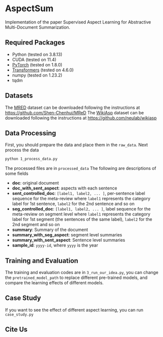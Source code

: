# AspectSum
Implementation of the paper Supervised Aspect Learning for Abstractive Multi-Document Summarization.

## Required Packages
* Python (tested on 3.8.13)
* CUDA (tested on 11.4)
* [PyTorch](http://pytorch.org/) (tested on 1.8.0)
* [Transformers](https://github.com/huggingface/transformers) (tested on 4.6.0)
* numpy (tested on 1.23.2)
* tqdm

## Datasets
The [MRED](https://arxiv.org/abs/2110.07474) dataset can be downloaded following the instructions at https://github.com/Shen-Chenhui/MReD
The [WikiAsp](https://arxiv.org/abs/2011.07832) dataset can be downloaded following the instructions at https://github.com/neulab/wikiasp


## Data Processing
First, you should prepare the data and place them in the `raw_data`. Next process the data 
```bash
python 1_process_data.py
```
The processed files are in `processed_data`
The following are descriptions of some fields
* **doc**: original document
* **doc_with_sent_aspect**: aspects with each sentence
* **sent_controlled_doc**: `[label1, label2, ... ]`, per-sentence label sequence for the meta-review     where `label1` represents the category label for 1st sentence, `label2` for the 2nd sentence and so on
* **seg_controlled_doc**: `[label1, label2, ... ]`, label sequence for the meta-review on segment level where `label1` represents the category label for 1st segment (the sentences of the same label), `label2` for the 2nd segment and so on
* **summary**: Summary of the document
* **summary_with_seg_aspect**: segment level summaries
* **summary_with_sent_aspect**: Sentence level summaries
* **sample_id**: `yyyy-id`, where `yyyy` is the year

## Training and Evaluation
The training and evaluation codes are in `3_run_our_idea.py`, you can change the `pretrained_model_path` to replace different pre-trained models, and compare the learning effects of different models.

## Case Study
If you want to see the effect of different aspect learning, you can run `case_study.py`

## Cite Us
